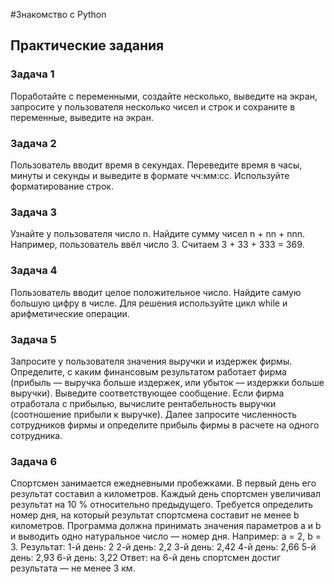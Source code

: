 #Знакомство с Python

## Практические задания

### Задача 1
Поработайте с переменными, создайте несколько, выведите на экран, запросите у
пользователя несколько чисел и строк и сохраните в переменные, выведите на экран.

### Задача 2
Пользователь вводит время в секундах. Переведите время в часы, минуты и секунды и
выведите в формате чч:мм:сс. Используйте форматирование строк.

### Задача 3
Узнайте у пользователя число n. Найдите сумму чисел n + nn + nnn. Например, пользователь
ввёл число 3. Считаем 3 + 33 + 333 = 369.

### Задача 4
Пользователь вводит целое положительное число. Найдите самую большую цифру в числе.
Для решения используйте цикл while и арифметические операции.

### Задача 5
Запросите у пользователя значения выручки и издержек фирмы. Определите, с каким
финансовым результатом работает фирма (прибыль — выручка больше издержек, или убыток
— издержки больше выручки). Выведите соответствующее сообщение. Если фирма
отработала с прибылью, вычислите рентабельность выручки (соотношение прибыли к
выручке). Далее запросите численность сотрудников фирмы и определите прибыль фирмы в
расчете на одного сотрудника.

### Задача 6
Спортсмен занимается ежедневными пробежками. В первый день его результат составил a
километров. Каждый день спортсмен увеличивал результат на 10 % относительно
предыдущего. Требуется определить номер дня, на который результат спортсмена составит
не менее b километров. Программа должна принимать значения параметров a и b и выводить
одно натуральное число — номер дня.
Например: a = 2, b = 3.
Результат:
1-й день: 2
2-й день: 2,2
3-й день: 2,42
4-й день: 2,66
5-й день: 2,93
6-й день: 3,22
Ответ: на 6-й день спортсмен достиг результата — не менее 3 км.